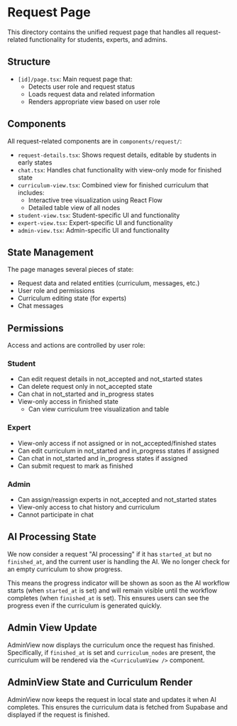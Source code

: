 # Request Page

This directory contains the unified request page that handles all request-related functionality for students, experts, and admins.

## Structure

- `[id]/page.tsx`: Main request page that:
  - Detects user role and request status
  - Loads request data and related information
  - Renders appropriate view based on user role

## Components

All request-related components are in `components/request/`:

- `request-details.tsx`: Shows request details, editable by students in early states
- `chat.tsx`: Handles chat functionality with view-only mode for finished state
- `curriculum-view.tsx`: Combined view for finished curriculum that includes:
  - Interactive tree visualization using React Flow
  - Detailed table view of all nodes
- `student-view.tsx`: Student-specific UI and functionality
- `expert-view.tsx`: Expert-specific UI and functionality
- `admin-view.tsx`: Admin-specific UI and functionality

## State Management

The page manages several pieces of state:
- Request data and related entities (curriculum, messages, etc.)
- User role and permissions
- Curriculum editing state (for experts)
- Chat messages

## Permissions

Access and actions are controlled by user role:

### Student
- Can edit request details in not_accepted and not_started states
- Can delete request only in not_accepted state
- Can chat in not_started and in_progress states
- View-only access in finished state
  - Can view curriculum tree visualization and table

### Expert
- View-only access if not assigned or in not_accepted/finished states
- Can edit curriculum in not_started and in_progress states if assigned
- Can chat in not_started and in_progress states if assigned
- Can submit request to mark as finished

### Admin
- Can assign/reassign experts in not_accepted and not_started states
- View-only access to chat history and curriculum
- Cannot participate in chat 

## AI Processing State
We now consider a request "AI processing" if it has `started_at` but no `finished_at`, and the current user is handling the AI. We no longer check for an empty curriculum to show progress.

This means the progress indicator will be shown as soon as the AI workflow starts (when `started_at` is set) and will remain visible until the workflow completes (when `finished_at` is set). This ensures users can see the progress even if the curriculum is generated quickly.

## Admin View Update
AdminView now displays the curriculum once the request has finished. Specifically, if `finished_at` is set and `curriculum_nodes` are present, the curriculum will be rendered via the `<CurriculumView />` component.

## AdminView State and Curriculum Render
AdminView now keeps the request in local state and updates it when AI completes. This ensures the curriculum data is fetched from Supabase and displayed if the request is finished. 